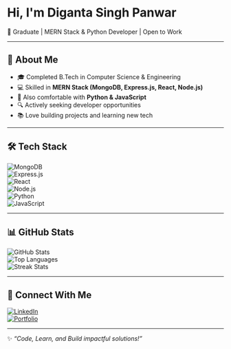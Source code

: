 # Hi, I'm Diganta Singh Panwar  

🥲 Graduate | MERN Stack & Python Developer | Open to Work  

---

## 🌟 About Me  
- 🎓 Completed B.Tech in Computer Science & Engineering  
- 💻 Skilled in **MERN Stack (MongoDB, Express.js, React, Node.js)**  
- 🐍 Also comfortable with **Python & JavaScript**  
- 🔍 Actively seeking developer opportunities  
- 📚 Love building projects and learning new tech  

---

## 🛠️ Tech Stack  
![MongoDB](https://img.shields.io/badge/MongoDB-4EA94B?style=for-the-badge&logo=mongodb&logoColor=white)  
![Express.js](https://img.shields.io/badge/Express.js-000000?style=for-the-badge&logo=express&logoColor=white)  
![React](https://img.shields.io/badge/React-20232A?style=for-the-badge&logo=react&logoColor=61DAFB)  
![Node.js](https://img.shields.io/badge/Node.js-43853D?style=for-the-badge&logo=node-dot-js&logoColor=white)  
![Python](https://img.shields.io/badge/Python-3776AB?style=for-the-badge&logo=python&logoColor=white)  
![JavaScript](https://img.shields.io/badge/JavaScript-F7DF1E?style=for-the-badge&logo=javascript&logoColor=black)  

---

## 📊 GitHub Stats  
![GitHub Stats](https://github-readme-stats.vercel.app/api?username=digantaa&show_icons=true&theme=radical)  
![Top Languages](https://github-readme-stats.vercel.app/api/top-langs/?username=digantaa&layout=compact&theme=radical)  
![Streak Stats](https://streak-stats.demolab.com?user=digantaa&theme=radical)  

---

## 🔗 Connect With Me  
[![LinkedIn](https://img.shields.io/badge/LinkedIn-blue?style=for-the-badge&logo=linkedin)](https://www.linkedin.com/in/diganta-singh-panwar-0011171a1/)  
[![Portfolio](https://img.shields.io/badge/Portfolio-000?style=for-the-badge&logo=vercel&logoColor=white)](https://digatnta-portfolio.vercel.app/)  

---

✨ *“Code, Learn, and Build impactful solutions!”*  
